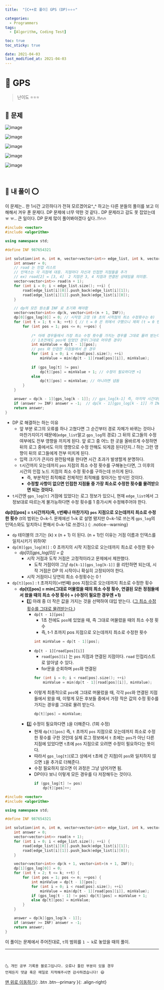 ```yaml
---
title:  "[C++로 풀이] GPS (DP)⭐⭐⭐" 

categories:
  - Programmers
tags:
  - [Algorithm, Coding Test]

toc: true
toc_sticky: true

date: 2021-04-03
last_modified_at: 2021-04-03
---
```



# 📌 GPS

> 난이도 ⭐⭐⭐

## 🚀 문제

![image](https://user-images.githubusercontent.com/42318591/113465247-8645ce80-946d-11eb-9a15-fd6c8b7555ce.png)

![image](https://user-images.githubusercontent.com/42318591/113465255-99589e80-946d-11eb-9127-c38368f74bff.png)

![image](https://user-images.githubusercontent.com/42318591/113465263-a7a6ba80-946d-11eb-8c18-0b3e2d34d121.png)

![image](https://user-images.githubusercontent.com/42318591/113465266-af665f00-946d-11eb-8d10-7162b7846a7c.png)

![image](https://user-images.githubusercontent.com/42318591/113465268-b5f4d680-946d-11eb-89d6-6292710c433e.png)


<br>

## 🚀 내 풀이 ⭕

이 문제는.. 한 1시간 고민하다가 전혀 모르겠어요^_^ 하고는 다른 분들의 풀이를 보고 이해해서 겨우 푼 문제다. DP 문제에 너무 약한 것 같다..  DP 문제라고 감도 못 잡았는데 ㅠ ㅠ.. 큰 일이다. DP 문제 많이 풀어봐야겠다 싶다..!!🔥🔥

```cpp
#include <vector>
#include <algorithm>

using namespace std;

#define INF 987654321

int solution(int n, int m, vector<vector<int>> edge_list, int k, vector<int> gps_log){
    int answer = 0;
    // road 는 인접 리스트
    // 인덱스는 각 지점에 대응. 지점마다 자신과 인접한 지점들을 추가 
    // ex) road[2] = [3, 4]  2 지점은 3, 4 지점과 연결된 상태임을 의미함.
    vector<vector<int>> road(n + 1); 
    for (int i = 0; i < edge_list.size(); ++i) {
        road[edge_list[i][0]].push_back(edge_list[i][1]);
        road[edge_list[i][1]].push_back(edge_list[i][0]);
    }

    // dp의 모든 원소를 INF 로 초기화 해야함
    vector<vector<int>> dp(k, vector<int>(n + 1, INF)); 
    dp[0][gps_log[0]] = 0; // 시작점 고정 (0 초의 시작점의 최소 수정횟수는 0)
    for (int t = 1; t < k; ++t) { // t = 0 은 위에서 구했으니 제외 (t = 0 땐 무조건 시작점에서 시작해야 함. 이 경우만 고려 되야 함)
        for (int pos = 1; pos <= n; ++pos) {
            
            /* 아래 경우들에서 가장 최소 수정 횟수를 가지는 경우를 그대로 물려 받는다. */
            // 1초전에도 pos에 있었던 경우(그대로 머무른 경우) 
            int minValue = dp[t - 1][pos]; 
            // pos 와 인접한 지점들에서 온 경우 
            for (int i = 0; i < road[pos].size(); ++i)
                minValue = min(dp[t - 1][road[pos][i]], minValue);
            
            if (gps_log[t] != pos) 
                dp[t][pos] = minValue + 1; // 수정이 필요하다면 +1 
            else 
                dp[t][pos] = minValue; // 아니라면 냅둠
        }
    }

    answer = dp[k - 1][gps_log[k - 1]]; // gps_log[k-1] 즉, 마지막 시간대인 k-1 초에 목적지까지 필요한 최소 수정 횟수
    if (answer >= INF) answer = -1;  // dp[k - 1][gps_log[k - 1]] 가 INF 보다 크다는 것은 수정이 불가능한 경우
    return answer;
}
```

- DP 로 해결하는 하는 이유
  - 앞 부분 로그의 오류를 하나 고쳤다면 그 순간부터 경로 자체가 바뀌는 것이나 마찬가지이기 때문에(`edge_list`말고 `gps_log`의 경로) 그 뒤의 로그들의 수정 여부에도 전부 영향을 끼치게 된다. 앞 로그 중 어느 한 곳을 올바르게 수정하면 뒤의 로그 중에서도 이의 영향으로 수정 안해도 되게끔 된다던지..! 하는 그런 영향이 뒤의 로그들에게 전부 미치게 된다. 
  - 입력 크기가 큰지라 완전탐색을 한다면 시간 초과가 발생할게 분명하다. 
  - `t`시간까지 오는데까지 `pos` 지점의 최소 수정 횟수를 구해놓는다면, 그 이후의 시간의 인접 노드 지점의 최소 수정 횟수를 구하는데 쓰이게 된다. 
    - 즉, 부분적인 최적해로 전체적인 최적해를 찾아가는 방식인 것이다.
    - **수정할 사항이 없으면 인접한 지점들 중 가장 최소로 수정한 횟수를 물려받으면 되는 것이다.**
- `t`시간엔 `gps_log[t]` 거점에 있었다는 로그 정보가 있으니, 현재 `edge_list`에서 그 정보대로 따르는게 불가능하다면 수정 횟수를 1 증가시켜 수정해주어야 한다.

**dp[t][pos] = `t`시간까지(즉, `t`번째나 마찬가지) `pos` 지점으로 오는데까지 최소로 수정한 횟수**
(t의 범위는 0~k-1. 문제에선 1~k 로 설명 됐지만 0~k-1로 쓰는게 `gps_log`의 인덱스와도 일치하니 편해서 0~k-1로 쓰겠다.)
{: .notice--warning}

- `dp` 테이블의 크기는 (k) x (n + 1) 이 된다. (n + 1)인 이유는 거점 이름과 인덱스를 일치시키기 위하여!
- `dp[0][gps_log[0]]` : 0 초까지의 시작 지점으로 오는데까지 최소로 수정한 횟수
  - *dp[0][gps_log[0]] = <u>0</u>*
    - 시작 거점과 도착 거점은 고정적이라고 문제에서 제한했다.
      - 도착 거점이야 그냥 `dp[k-1][gps_log[k-1]]` 을 리턴하면 되는데, 시작 거점은 DP 의 시작이니 확실히 고정되어야 한다. 
    - 시작 거점이니 당연히 최소 수정횟수는 0 !
- `dp[t][pos]` : t 초까지의(=t번째) pos 지점으로 오는데까지 최소로 수정한 횟수
  - **dp[t][pos] = min(그대로 머물렀을 때의 최소 수정 횟수, 연결된 모든 정점들에서 왔을 때의 최소 수정 횟수) + (수정이 필요한 경우엔 +1)**
    - 1️⃣ 아래 중 더 작은 값을 가지는 것을 선택하여 대입 받는다. (<u>그 최소 수정 횟수를 그대로 물려받는다.</u>)
      - `dp[t - 1][pos]`
        - 1초 전에도 `pos`에 있었을 때, 즉 그대로 머물렀을 때의 최소 수정 횟수
        - 즉, t-1 초까지 pos 지점으로 오는데까지 최소로 수정한 횟수
        ```cpp
        int minValue = dp[t - 1][pos];
        ```
      - `dp[t - 1][road[pos][i]]`
        - `road[pos][i]` 는 `pos` 지점과 연결된 지점이다. `road` 인접리스트로 알아낼 수 있다.
        - for문을 순회하며 `pos`와 연결된
        ```cpp
        for (int i = 0; i < road[pos].size(); ++i)
            minValue = min(dp[t - 1][road[pos][i]], minValue);
        ```
      - 이렇게 최종적으로 `pos`에 그대로 머물렀을 때, 각각 `pos`와 연결된 지점들에서 왔을 때, 이렇게 모든 후보들 중에서 가장 작은 값의 수정 횟수를 가지는 경우를 그대로 물려 받는다.
        ```cpp
        dp[t][pos] = minValue;
        ```
    - 2️⃣ 수정이 필요하다면 `1`을 더해준다. (1회 수정)
      - 현재 `dp[t][pos]` 즉, `t` 초까지 `pos` 지점으로 오는데까지 최소로 수정한 횟수를 구한 것인데 실제 로그 정보에서 `t` 초에는 `pos`가 아닌 다른 지점에 있었다면 `t`초에 `pos` 지점으로 오려면 수정이 필요하다는 뜻이다.
      - 따라서 `gps_log[t]`(로그 상에서 `t`초에 간 지점)이 `pos`와 일치하지 않으면 `1`을 추가로 더해준다.
      - 수정 필요하지 않으면 이 과정은 그냥 넘어가면 됨.
      - DP이다 보니 이렇게 모든 경우를 다 저장해두는 것이다.
        ```cpp
        if (gps_log[t] != pos) 
            dp[t][pos]++;
        ```

```cpp
#include <vector>
#include <algorithm>

using namespace std;

#define INF 987654321

int solution(int n, int m, vector<vector<int>> edge_list, int k, vector<int> gps_log){
    int answer = 0;
    vector<vector<int>> road(n + 1);
    for (int i = 0; i < edge_list.size(); ++i) {
        road[edge_list[i][0]].push_back(edge_list[i][1]);
        road[edge_list[i][1]].push_back(edge_list[i][0]);
    }

    vector<vector<int>> dp(k + 1, vector<int>(n + 1, INF));
    dp[1][gps_log[0]] = 0;
    for (int t = 2; t <= k; ++t) {
        for (int pos = 1; pos <= n; ++pos) {
            int minValue = dp[t - 1][pos];
            for (int i = 0; i < road[pos].size(); ++i)
                minValue = min(dp[t - 1][road[pos][i]], minValue);
            if (gps_log[t - 1] != pos) dp[t][pos] = minValue + 1;
            else dp[t][pos] = minValue;
        }
    }

    answer = dp[k][gps_log[k - 1]];
    if (answer >= INF) answer = -1;
    return answer;
}
```

이 풀이는 문제에서 주어진대로, `t`의 범위를 `1 ~ k`로 놓았을 때의 풀이.

***
<br>

    🌜 개인 공부 기록용 블로그입니다. 오류나 틀린 부분이 있을 경우 
    언제든지 댓글 혹은 메일로 지적해주시면 감사하겠습니다! 😄

[맨 위로 이동하기](#){: .btn .btn--primary }{: .align-right}
